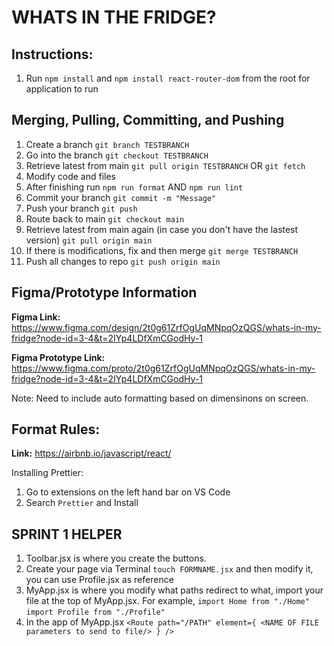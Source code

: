 # WHATS IN THE FRIDGE?

## Instructions:

1. Run `npm install` and `npm install react-router-dom` from the root for application to run

## Merging, Pulling, Committing, and Pushing

1. Create a branch `git branch TESTBRANCH`
2. Go into the branch `git checkout TESTBRANCH`
3. Retrieve latest from main `git pull origin TESTBRANCH` OR `git fetch`
4. Modify code and files
5. After finishing run `npm run format` AND `npm run lint`
6. Commit your branch `git commit -m "Message"`
7. Push your branch `git push`
8. Route back to main `git checkout main`
9. Retrieve latest from main again (in case you don't have the lastest version) `git pull origin main` 
10. If there is modifications, fix and then merge `git merge TESTBRANCH`
11. Push all changes to repo `git push origin main`

## Figma/Prototype Information

**Figma Link:** https://www.figma.com/design/2t0g61ZrfOgUqMNpqOzQGS/whats-in-my-fridge?node-id=3-4&t=2IYp4LDfXmCGodHy-1

**Figma Prototype Link:** https://www.figma.com/proto/2t0g61ZrfOgUqMNpqOzQGS/whats-in-my-fridge?node-id=3-4&t=2IYp4LDfXmCGodHy-1

Note: Need to include auto formatting based on dimensinons on screen.

## Format Rules:

**Link:** https://airbnb.io/javascript/react/

Installing Prettier:
1. Go to extensions on the left hand bar on VS Code
2. Search `Prettier` and Install


## SPRINT 1 HELPER

1. Toolbar.jsx is where you create the buttons.
2. Create your page via Terminal `touch FORMNAME.jsx` and then modify it, you can use Profile.jsx as reference
3. MyApp.jsx is where you modify what paths redirect to what, import your file at the top of MyApp.jsx. For example, `import Home from "./Home"` `import Profile from "./Profile"`
4. In the app of MyApp.jsx
`<Route path="/PATH" element={ <NAME OF FILE parameters to send to file/> } />`

